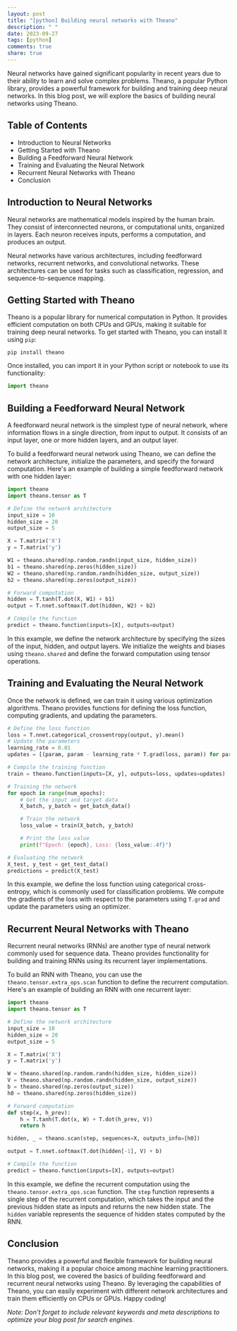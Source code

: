 ```yaml
---
layout: post
title: "[python] Building neural networks with Theano"
description: " "
date: 2023-09-27
tags: [python]
comments: true
share: true
---
```


Neural networks have gained significant popularity in recent years due to their ability to learn and solve complex problems. Theano, a popular Python library, provides a powerful framework for building and training deep neural networks. In this blog post, we will explore the basics of building neural networks using Theano.

## Table of Contents

- Introduction to Neural Networks
- Getting Started with Theano
- Building a Feedforward Neural Network
- Training and Evaluating the Neural Network
- Recurrent Neural Networks with Theano
- Conclusion

## Introduction to Neural Networks

Neural networks are mathematical models inspired by the human brain. They consist of interconnected neurons, or computational units, organized in layers. Each neuron receives inputs, performs a computation, and produces an output.

Neural networks have various architectures, including feedforward networks, recurrent networks, and convolutional networks. These architectures can be used for tasks such as classification, regression, and sequence-to-sequence mapping.

## Getting Started with Theano

Theano is a popular library for numerical computation in Python. It provides efficient computation on both CPUs and GPUs, making it suitable for training deep neural networks. To get started with Theano, you can install it using `pip`:

```
pip install theano
```

Once installed, you can import it in your Python script or notebook to use its functionality:

```python
import theano
```

## Building a Feedforward Neural Network

A feedforward neural network is the simplest type of neural network, where information flows in a single direction, from input to output. It consists of an input layer, one or more hidden layers, and an output layer.

To build a feedforward neural network using Theano, we can define the network architecture, initialize the parameters, and specify the forward computation. Here's an example of building a simple feedforward network with one hidden layer:

```python
import theano
import theano.tensor as T

# Define the network architecture
input_size = 10
hidden_size = 20
output_size = 5

X = T.matrix('X')
y = T.matrix('y')

W1 = theano.shared(np.random.randn(input_size, hidden_size))
b1 = theano.shared(np.zeros(hidden_size))
W2 = theano.shared(np.random.randn(hidden_size, output_size))
b2 = theano.shared(np.zeros(output_size))

# Forward computation
hidden = T.tanh(T.dot(X, W1) + b1)
output = T.nnet.softmax(T.dot(hidden, W2) + b2)

# Compile the function
predict = theano.function(inputs=[X], outputs=output)
```

In this example, we define the network architecture by specifying the sizes of the input, hidden, and output layers. We initialize the weights and biases using `theano.shared` and define the forward computation using tensor operations.

## Training and Evaluating the Neural Network

Once the network is defined, we can train it using various optimization algorithms. Theano provides functions for defining the loss function, computing gradients, and updating the parameters.

```python
# Define the loss function
loss = T.nnet.categorical_crossentropy(output, y).mean()
# Update the parameters
learning_rate = 0.01
updates = [(param, param - learning_rate * T.grad(loss, param)) for param in [W1, b1, W2, b2]]

# Compile the training function
train = theano.function(inputs=[X, y], outputs=loss, updates=updates)

# Training the network
for epoch in range(num_epochs):
    # Get the input and target data
    X_batch, y_batch = get_batch_data()

    # Train the network
    loss_value = train(X_batch, y_batch)

    # Print the loss value
    print(f"Epoch: {epoch}, Loss: {loss_value:.4f}")

# Evaluating the network
X_test, y_test = get_test_data()
predictions = predict(X_test)
```

In this example, we define the loss function using categorical cross-entropy, which is commonly used for classification problems. We compute the gradients of the loss with respect to the parameters using `T.grad` and update the parameters using an optimizer.

## Recurrent Neural Networks with Theano

Recurrent neural networks (RNNs) are another type of neural network commonly used for sequence data. Theano provides functionality for building and training RNNs using its recurrent layer implementations.

To build an RNN with Theano, you can use the `theano.tensor.extra_ops.scan` function to define the recurrent computation. Here's an example of building an RNN with one recurrent layer:

```python
import theano
import theano.tensor as T

# Define the network architecture
input_size = 10
hidden_size = 20
output_size = 5

X = T.matrix('X')
y = T.matrix('y')

W = theano.shared(np.random.randn(hidden_size, hidden_size))
V = theano.shared(np.random.randn(hidden_size, output_size))
b = theano.shared(np.zeros(output_size))
h0 = theano.shared(np.zeros(hidden_size))

# Forward computation
def step(x, h_prev):
    h = T.tanh(T.dot(x, W) + T.dot(h_prev, V))
    return h

hidden, _ = theano.scan(step, sequences=X, outputs_info=[h0])

output = T.nnet.softmax(T.dot(hidden[-1], V) + b)

# Compile the function
predict = theano.function(inputs=[X], outputs=output)
```

In this example, we define the recurrent computation using the `theano.tensor.extra_ops.scan` function. The `step` function represents a single step of the recurrent computation, which takes the input and the previous hidden state as inputs and returns the new hidden state. The `hidden` variable represents the sequence of hidden states computed by the RNN.

## Conclusion

Theano provides a powerful and flexible framework for building neural networks, making it a popular choice among machine learning practitioners. In this blog post, we covered the basics of building feedforward and recurrent neural networks using Theano. By leveraging the capabilities of Theano, you can easily experiment with different network architectures and train them efficiently on CPUs or GPUs. Happy coding!

*Note: Don't forget to include relevant keywords and meta descriptions to optimize your blog post for search engines.*